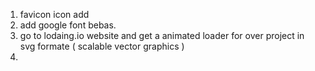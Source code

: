 1. favicon icon add
   <link rel="icon" href="./infinity.png" type="image/png">
2. add google font bebas.
3. go to lodaing.io website and get a animated loader for over project in svg formate ( scalable vector graphics )
4.
